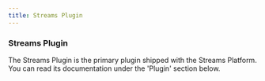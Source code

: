 ```yaml
---
title: Streams Plugin
---
```


### Streams Plugin

The Streams Plugin is the primary plugin shipped with the Streams Platform. You can read its documentation under the 'Plugin' section below.
